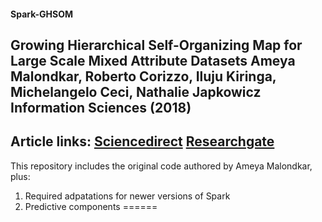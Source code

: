 #### Spark-GHSOM
Growing Hierarchical Self-Organizing Map for Large Scale Mixed Attribute Datasets
Ameya Malondkar, Roberto Corizzo, Iluju Kiringa, Michelangelo Ceci, Nathalie Japkowicz
Information Sciences (2018) 
------
Article links:
[Sciencedirect](https://www.sciencedirect.com/science/article/pii/S0020025518309496)
[Researchgate](https://www.researchgate.net/publication/329472474_Spark-GHSOM_Growing_Hierarchical_Self-Organizing_Map_for_Large_Scale_Mixed_Attribute_Datasets)
------
This repository includes the original code authored by Ameya Malondkar, plus:
1. Required adpatations for newer versions of Spark
2. Predictive components
======